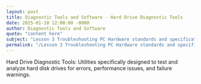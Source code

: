 ```yaml
---
layout: post
title: Diagnostic Tools and Software - Hard Drive Diagnostic Tools
date: 2025-01-10 12:00:00 -0000
author: Diagnostic Tools and Software
quote: "content here"
subject: "Lesson 3 Troubleshooting PC Hardware standards and specifications"
permalink: "/Lesson 3 Troubleshooting PC Hardware standards and specifications/Diagnostic Tools and Software/Diagnostic Tools and Software - Hard Drive Diagnostic Tools"
---
```


Hard Drive Diagnostic Tools: Utilities specifically designed to test and analyze hard disk drives for errors, performance issues, and failure warnings.

